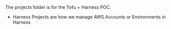 The projects folder is for the Tofu + Harness POC.

- Harness Projects are how we manage AWS Accounts or Environments in Harness
